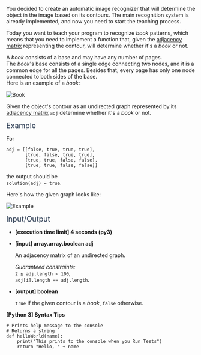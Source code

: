 <p>You decided to create an automatic image recognizer that will determine the object in the image based on its contours. The main recognition system is already implemented, and now you need to start the teaching process.</p>
<p>Today you want to teach your program to recognize <em>book</em> patterns, which means that you need to implement a function that, given the <a href="keyword://adjacency-matrix-unweighted" target="_blank">adjacency matrix</a> representing the contour, will determine whether it's a <em>book</em> or not.</p>
<p>A <em>book</em> consists of a base and may have any number of pages.<br />
The <em>book</em>'s base consists of a single edge connecting two nodes, and it is a common edge for all the pages. Besides that, every page has only one node connected to both sides of the base.<br />
Here is an example of a <em>book</em>:</p>
<p><img src="https://codesignal.s3.amazonaws.com/tasks/isBook/img/book.png?_tm=1624350035264" alt="Book" /></p>
<p>Given the object's contour as an undirected graph represented by its <a href="keyword://adjacency-matrix-unweighted" target="_blank">adjacency matrix</a> <code>adj</code> determine whether it's a <em>book</em> or not.</p>
<p><span class="markdown--header" style="color:#2b3b52;font-size:1.4em">Example</span></p>
<p>For</p>
<pre><code>adj = [[false, true, true, true],
       [true, false, true, true],
       [true, true, false, false],
       [true, true, false, false]]
</code></pre>
<p>the output should be<br />
<code>solution(adj) = true</code>.</p>
<p>Here's how the given graph looks like:</p>
<p><img src="https://codesignal.s3.amazonaws.com/tasks/isBook/img/example1.png?_tm=1624350035494" alt="Example" /></p>
<p><span class="markdown--header" style="color:#2b3b52;font-size:1.4em">Input/Output</span></p>
<ul>
<li>
<p><strong>[execution time limit] 4 seconds (py3)</strong></p>
</li>
<li>
<p><strong>[input] array.array.boolean adj</strong></p>
<p>An adjacency matrix of an undirected graph.</p>
<p><em>Guaranteed constraints:</em><br />
<code>2 ≤ adj.length &lt; 100</code>,<br />
<code>adj[i].length == adj.length</code>.</p>
</li>
<li>
<p><strong>[output] boolean</strong></p>
<p><code>true</code> if the given contour is a <em>book</em>, <code>false</code> otherwise.</p>
</li>
</ul>
<p><strong>[Python 3] Syntax Tips</strong></p>
<pre><code class="language-python"><span class="hljs-comment"># Prints help message to the console</span>
<span class="hljs-comment"># Returns a string</span>
<span class="hljs-keyword">def</span> <span class="hljs-title function_">helloWorld</span>(<span class="hljs-params">name</span>):
    <span class="hljs-built_in">print</span>(<span class="hljs-string">"This prints to the console when you Run Tests"</span>)
    <span class="hljs-keyword">return</span> <span class="hljs-string">"Hello, "</span> + name

</code></pre>
